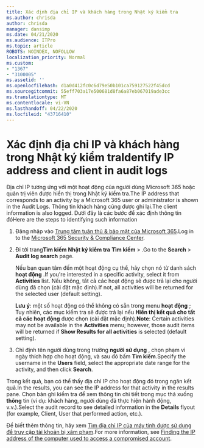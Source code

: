 ```yaml
---
title: Xác định địa chỉ IP và khách hàng trong Nhật ký kiểm tra
ms.author: chrisda
author: chrisda
manager: dansimp
ms.date: 04/21/2020
ms.audience: ITPro
ms.topic: article
ROBOTS: NOINDEX, NOFOLLOW
localization_priority: Normal
ms.custom:
- "1367"
- "3100005"
ms.assetid: ''
ms.openlocfilehash: d1a0d412fc0c6d79e50b101ca759127522f45dcd
ms.sourcegitcommit: 55eff703a17e500681d8fa6a87eb067019ade3cc
ms.translationtype: MT
ms.contentlocale: vi-VN
ms.lasthandoff: 04/22/2020
ms.locfileid: "43716410"
---
```

# <a name="identify-ip-address-and-client-in-audit-logs"></a><span data-ttu-id="aa671-102">Xác định địa chỉ IP và khách hàng trong Nhật ký kiểm tra</span><span class="sxs-lookup"><span data-stu-id="aa671-102">Identify IP address and client in audit logs</span></span>

<span data-ttu-id="aa671-103">Địa chỉ IP tương ứng với một hoạt động của người dùng Microsoft 365 hoặc quản trị viên được hiển thị trong Nhật ký kiểm tra.</span><span class="sxs-lookup"><span data-stu-id="aa671-103">The IP address that corresponds to an activity by a Microsoft 365 user or administrator is shown in the Audit Logs.</span></span> <span data-ttu-id="aa671-104">Thông tin khách hàng cũng được ghi lại.</span><span class="sxs-lookup"><span data-stu-id="aa671-104">The client information is also logged.</span></span> <span data-ttu-id="aa671-105">Dưới đây là các bước để xác định thông tin đó</span><span class="sxs-lookup"><span data-stu-id="aa671-105">Here are the steps to identifying such information</span></span>

1. <span data-ttu-id="aa671-106">Đăng nhập vào [Trung tâm tuân thủ & bảo mật của Microsoft 365](https://protection.office.com/).</span><span class="sxs-lookup"><span data-stu-id="aa671-106">Log in to the [Microsoft 365 Security & Compliance Center](https://protection.office.com/).</span></span>

2. <span data-ttu-id="aa671-107">Đi tới trang**Tìm kiếm Nhật ký kiểm tra** **Tìm kiếm** > .</span><span class="sxs-lookup"><span data-stu-id="aa671-107">Go to the **Search** > **Audit log search** page.</span></span>

   <span data-ttu-id="aa671-108">Nếu bạn quan tâm đến một hoạt động cụ thể, hãy chọn nó từ danh sách **hoạt động** .</span><span class="sxs-lookup"><span data-stu-id="aa671-108">If you're interested in a specific activity, select it from **Activities** list.</span></span> <span data-ttu-id="aa671-109">Nếu không, tất cả các hoạt động sẽ được trả lại cho người dùng đã chọn (cài đặt mặc định).</span><span class="sxs-lookup"><span data-stu-id="aa671-109">If not, all activities will be returned for the selected user (default setting).</span></span>

   <span data-ttu-id="aa671-110">**Lưu ý**: một số hoạt động có thể không có sẵn trong menu **hoạt động** ; Tuy nhiên, các mục kiểm tra sẽ được trả lại nếu **Hiển thị kết quả cho tất cả các hoạt động** được chọn (cài đặt mặc định).</span><span class="sxs-lookup"><span data-stu-id="aa671-110">**Note**: Certain activities may not be available in the **Activities** menu; however, those audit items will be returned if **Show Results for all activities** is selected (default setting).</span></span>

3. <span data-ttu-id="aa671-111">Chỉ định tên người dùng trong trường **người sử dụng** , chọn phạm vi ngày thích hợp cho hoạt động, và sau đó bấm **Tìm kiếm**.</span><span class="sxs-lookup"><span data-stu-id="aa671-111">Specify the username in the **Users** field, select the appropriate date range for the activity, and then click **Search**.</span></span>

<span data-ttu-id="aa671-112">Trong kết quả, bạn có thể thấy địa chỉ IP cho hoạt động đó trong ngăn kết quả.</span><span class="sxs-lookup"><span data-stu-id="aa671-112">In the results, you can see the IP address for that activity in the results pane.</span></span> <span data-ttu-id="aa671-113">Chọn bản ghi kiểm tra để xem thông tin chi tiết trong mục thả xuống **thông** tin (ví dụ: khách hàng, người dùng đã thực hiện hành động, v.v.).</span><span class="sxs-lookup"><span data-stu-id="aa671-113">Select the audit record to see detailed information in the **Details** flyout (for example, Client, User that performed action, etc.).</span></span>

<span data-ttu-id="aa671-114">Để biết thêm thông tin, hãy xem [Tìm địa chỉ IP của máy tính được sử dụng để truy cập tài khoản bị xâm phạm](https://docs.microsoft.com/office365/securitycompliance/auditing-troubleshooting-scenarios#finding-the-ip-address-of-the-computer-used-to-access-a-compromised-account).</span><span class="sxs-lookup"><span data-stu-id="aa671-114">For more information, see [Finding the IP address of the computer used to access a compromised account](https://docs.microsoft.com/office365/securitycompliance/auditing-troubleshooting-scenarios#finding-the-ip-address-of-the-computer-used-to-access-a-compromised-account).</span></span>
